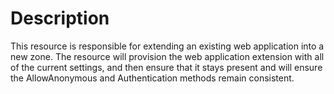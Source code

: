 # Description

This resource is responsible for extending an existing web application into a new zone.
The resource will provision the web application extension with all of
the current settings, and then ensure that it stays present and will ensure the AllowAnonymous and Authentication
methods remain consistent.